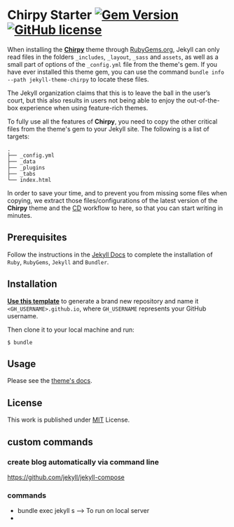 # Chirpy Starter [![Gem Version](https://img.shields.io/gem/v/jekyll-theme-chirpy)](https://rubygems.org/gems/jekyll-theme-chirpy) [![GitHub license](https://img.shields.io/github/license/cotes2020/chirpy-starter.svg?color=blue)][mit]

When installing the [**Chirpy**][chirpy] theme through [RubyGems.org][gem], Jekyll can only read files in the folders `_includes`, `_layout`, `_sass` and `assets`, as well as a small part of options of the `_config.yml` file from the theme's gem. If you have ever installed this theme gem, you can use the command `bundle info --path jekyll-theme-chirpy` to locate these files.

The Jekyll organization claims that this is to leave the ball in the user’s court, but this also results in users not being able to enjoy the out-of-the-box experience when using feature-rich themes.

To fully use all the features of **Chirpy**, you need to copy the other critical files from the theme's gem to your Jekyll site. The following is a list of targets:

```shell
.
├── _config.yml
├── _data
├── _plugins
├── _tabs
└── index.html
```

In order to save your time, and to prevent you from missing some files when copying, we extract those files/configurations of the latest version of the **Chirpy** theme and the [CD][CD] workflow to here, so that you can start writing in minutes.

## Prerequisites

Follow the instructions in the [Jekyll Docs](https://jekyllrb.com/docs/installation/) to complete the installation of `Ruby`, `RubyGems`, `Jekyll` and `Bundler`.

## Installation

[**Use this template**][use-template] to generate a brand new repository and name it `<GH_USERNAME>.github.io`, where `GH_USERNAME` represents your GitHub username.

Then clone it to your local machine and run:

```
$ bundle
```

## Usage

Please see the [theme's docs](https://github.com/cotes2020/jekyll-theme-chirpy#documentation).

## License

This work is published under [MIT][mit] License.

[gem]: https://rubygems.org/gems/jekyll-theme-chirpy
[chirpy]: https://github.com/cotes2020/jekyll-theme-chirpy/
[use-template]: https://github.com/cotes2020/chirpy-starter/generate
[CD]: https://en.wikipedia.org/wiki/Continuous_deployment
[mit]: https://github.com/cotes2020/chirpy-starter/blob/master/LICENSE

## custom commands 

### create blog automatically via command line
https://github.com/jekyll/jekyll-compose


### commands
- bundle exec jekyll s --> To run on local server
- 